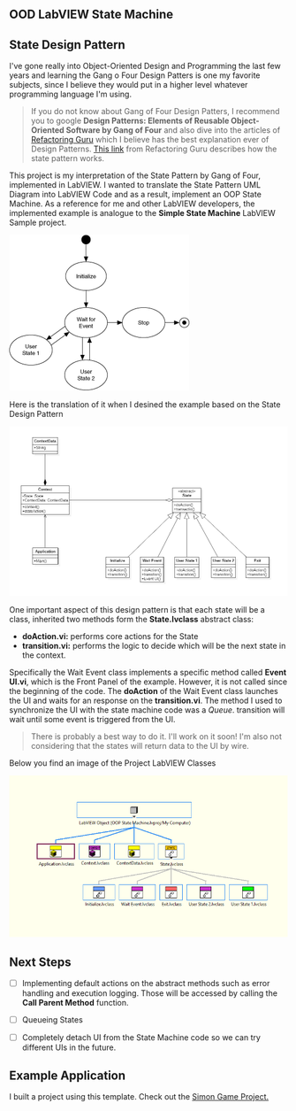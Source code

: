 ## OOD LabVIEW State Machine

## State Design Pattern

I've gone really into Object-Oriented Design and Programming the last few years and learning the Gang o Four Design Patters is one my favorite subjects, since I believe they would put in a higher level whatever programming language I'm using.

>If you do not know about Gang of Four Design Patters, I recommend you to google __Design Patterns: Elements of Reusable Object-Oriented Software by Gang of Four__ and also dive into the articles of [Refactoring Guru](https:refactoring.guru) which I believe has the best explanation ever of Design Patterns. [This link](https://refactoring.guru/design-patterns/state) from Refactoring Guru describes how the state pattern works.

This project is my interpretation of the State Pattern by Gang of Four, implemented in LabVIEW. I wanted to translate the State Pattern UML Diagram into LabVIEW Code and as a result, implement an OOP State Machine. As a reference for me and other LabVIEW developers, the implemented example is analogue to the **Simple State Machine** LabVIEW Sample project.

![Simple SM](/Documentation/loc_simple_state_machine.png)

Here is the translation of it when I desined the example based on the State Design Pattern

![class diagram](/Documentation/StateDiagram.png)

One important aspect of this design pattern is that each state will be a class, inherited two methods form the **State.lvclass** abstract class:

* **doAction.vi:** performs core actions for the State
* **transition.vi:** performs the logic to decide which will be the next state in the context.

Specifically the Wait Event class implements a specific method called **Event UI.vi**, which is the Front Panel of the example. However, it is not called since the beginning of the code. The **doAction** of the Wait Event class launches the UI and waits for an response on the **transition.vi**. The method I used to synchronize the UI with the state machine code was a _Queue_. transition will wait until some event is triggered from the UI.

>There is probably a best way to do it. I'll work on it soon! I'm also not considering that the states will return data to the UI by wire.

Below you find an image of the Project LabVIEW Classes


![LabVIEW Classes](/Documentation/projectClasses.png)


## Next Steps
- [ ] Implementing default actions on the abstract methods such as error handling and execution logging. Those will be accessed by calling the **Call Parent Method** function.
- [ ] Queueing States
- [ ] Completely detach UI from the State Machine code so we can try different UIs in the future.


## Example Application

I built a project using this template. Check out the [Simon Game Project.](https://github.com/FloresFelipe/Simon)
